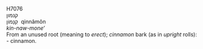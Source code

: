 <body>
  <p>H7076<br>  קנּמון  <br> קִנָּמוֹן  ‎  qinnâmôn  <br><i>kin-naw-mone‘ </i><br>From an unused root (meaning to <i>erect</i>); <i>cinnamon</i> bark (as in <i>upright</i> rolls): - cinnamon.<br></p>
 </body>